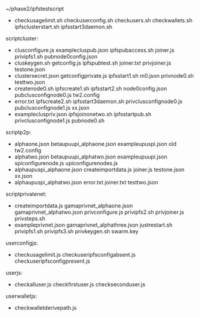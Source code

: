 ~/phase2/ipfstestscript

- checkusagelimit.sh  checkuserconfig.sh  checkusers.sh  checkwallets.sh  ipfsclusterstart.sh  ipfsstart3daemon.sh

scriptcluster:
- clusconfigure.js      examplecluspub.json  ipfspubaccess.sh     joiner.js               privipfs1.sh           pubnode0config.json
- cluskeygen.sh         getconfig.js         ipfspubtest.sh       joiner.txt              privjoiner.js          testone.json
- clustersecret.json    getconfigprivate.js  ipfsstart1.sh        m0.json                 privnode0.sh           testtwo.json
- createnode0.sh        ipfscreate1.sh       ipfsstart2.sh        node0config.json        pubclusconfignode0.js  tw2.config
- error.txt             ipfscreate2.sh       ipfsstart3daemon.sh  privclusconfignode0.js  pubclusconfignode1.js  xx.json
- examplecluspriv.json  ipfsjoinonetwo.sh    ipfsstartpub.sh      privclusconfignode1.js  pubnode0.sh

scriptp2p:
- alphaone.json              betaupuupi_alphaone.json  exampleupuspi.json  old                  tw2.config
- alphatwo.json              betaupuupi_alphatwo.json  exampleupuupi.json  spiconfigurenode.js  upiconfigurenodes.js
- alphaupuspi_alphaone.json  createimportdata.js       joiner.js           testone.json         xx.json
- alphaupuspi_alphatwo.json  error.txt                 joiner.txt          testtwo.json

scriptprivatenet:
- createimportdata.js  gamaprivnet_alphaone.json    gamaprivnet_alphatwo.json  privconfigure.js  privipfs2.sh  privjoiner.js  privsteps.sh
- exampleprivnet.json  gamaprivnet_alphathree.json  justrestart.sh             privipfs1.sh      privipfs3.sh  privkeygen.sh  swarm.key

userconfigjs:
- checkusagelimit.js  checkuseripfsconfigabsent.js  checkuseripfsconfigpresent.js

userjs:
- checkalluser.js  checkfirstuser.js  checkseconduser.js

userwalletjs:
- checkwalletderivepath.js

